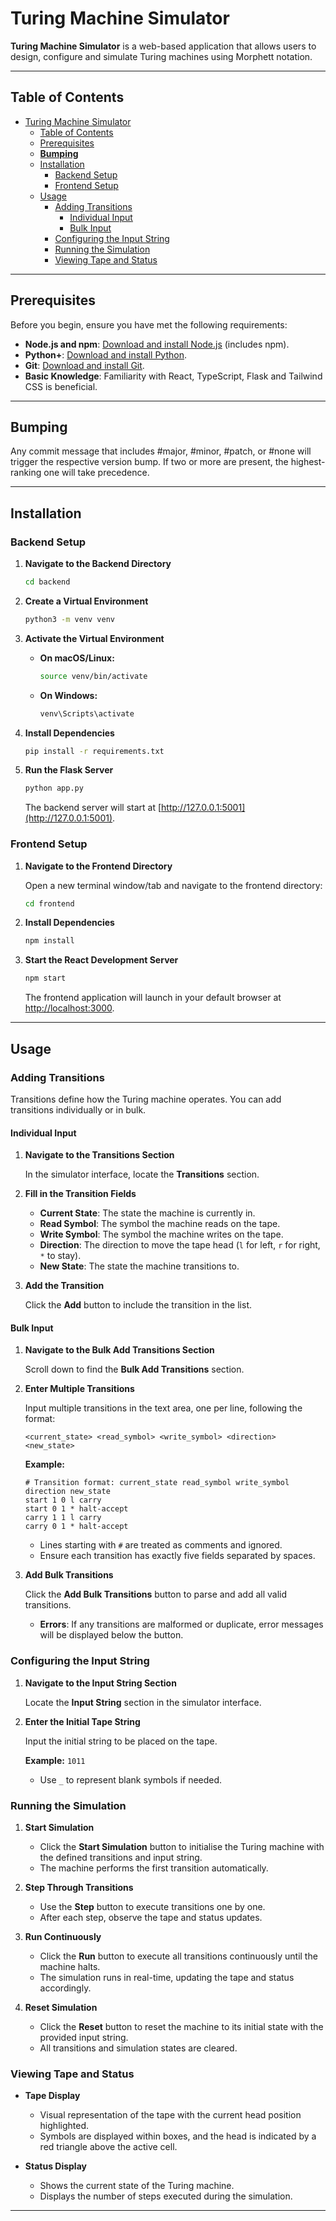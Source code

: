 # Turing Machine Simulator

**Turing Machine Simulator** is a web-based application that allows users to design, configure and simulate Turing machines using Morphett notation.

---

## Table of Contents

- [Turing Machine Simulator](#turing-machine-simulator)
  - [Table of Contents](#table-of-contents)
  - [Prerequisites](#prerequisites)
  - [**Bumping**](#bumping)
  - [Installation](#installation)
    - [Backend Setup](#backend-setup)
    - [Frontend Setup](#frontend-setup)
  - [Usage](#usage)
    - [Adding Transitions](#adding-transitions)
      - [Individual Input](#individual-input)
      - [Bulk Input](#bulk-input)
    - [Configuring the Input String](#configuring-the-input-string)
    - [Running the Simulation](#running-the-simulation)
    - [Viewing Tape and Status](#viewing-tape-and-status)

---

## Prerequisites

Before you begin, ensure you have met the following requirements:

- **Node.js and npm**: [Download and install Node.js](https://nodejs.org/) (includes npm).
- **Python+**: [Download and install Python](https://www.python.org/downloads/).
- **Git**: [Download and install Git](https://git-scm.com/downloads).
- **Basic Knowledge**: Familiarity with React, TypeScript, Flask and Tailwind CSS is beneficial.

---

## **Bumping**

Any commit message that includes #major, #minor, #patch, or #none will trigger the respective version bump. If two or more are present, the highest-ranking one will take precedence.

---

## Installation

### Backend Setup

1. **Navigate to the Backend Directory**

    ```bash
    cd backend
    ```

2. **Create a Virtual Environment**

    ```bash
    python3 -m venv venv
    ```

3. **Activate the Virtual Environment**

    - **On macOS/Linux:**

        ```bash
        source venv/bin/activate
        ```

    - **On Windows:**

        ```bash
        venv\Scripts\activate
        ```

4. **Install Dependencies**

    ```bash
    pip install -r requirements.txt
    ```

5. **Run the Flask Server**

    ```bash
    python app.py
    ```

    The backend server will start at [http://127.0.0.1:5001](http://127.0.0.1:5001).

### Frontend Setup

1. **Navigate to the Frontend Directory**

    Open a new terminal window/tab and navigate to the frontend directory:

    ```bash
    cd frontend
    ```

2. **Install Dependencies**

    ```bash
    npm install
    ```

3. **Start the React Development Server**

    ```bash
    npm start
    ```

    The frontend application will launch in your default browser at [http://localhost:3000](http://localhost:3000).

---

## Usage

### Adding Transitions

Transitions define how the Turing machine operates. You can add transitions individually or in bulk.

#### Individual Input

1. **Navigate to the Transitions Section**

    In the simulator interface, locate the **Transitions** section.

2. **Fill in the Transition Fields**

    - **Current State**: The state the machine is currently in.
    - **Read Symbol**: The symbol the machine reads on the tape.
    - **Write Symbol**: The symbol the machine writes on the tape.
    - **Direction**: The direction to move the tape head (`l` for left, `r` for right, `*` to stay).
    - **New State**: The state the machine transitions to.

3. **Add the Transition**

    Click the **Add** button to include the transition in the list.

#### Bulk Input

1. **Navigate to the Bulk Add Transitions Section**

    Scroll down to find the **Bulk Add Transitions** section.

2. **Enter Multiple Transitions**

    Input multiple transitions in the text area, one per line, following the format:

    ```
    <current_state> <read_symbol> <write_symbol> <direction> <new_state>
    ```

    **Example:**

    ```
    # Transition format: current_state read_symbol write_symbol direction new_state
    start 1 0 l carry
    start 0 1 * halt-accept
    carry 1 1 l carry
    carry 0 1 * halt-accept
    ```

    - Lines starting with `#` are treated as comments and ignored.
    - Ensure each transition has exactly five fields separated by spaces.

3. **Add Bulk Transitions**

    Click the **Add Bulk Transitions** button to parse and add all valid transitions.

    - **Errors**: If any transitions are malformed or duplicate, error messages will be displayed below the button.

### Configuring the Input String

1. **Navigate to the Input String Section**

    Locate the **Input String** section in the simulator interface.

2. **Enter the Initial Tape String**

    Input the initial string to be placed on the tape.

    **Example:** `1011`

    - Use `_` to represent blank symbols if needed.

### Running the Simulation

1. **Start Simulation**

    - Click the **Start Simulation** button to initialise the Turing machine with the defined transitions and input string.
    - The machine performs the first transition automatically.

2. **Step Through Transitions**

    - Use the **Step** button to execute transitions one by one.
    - After each step, observe the tape and status updates.

3. **Run Continuously**

    - Click the **Run** button to execute all transitions continuously until the machine halts.
    - The simulation runs in real-time, updating the tape and status accordingly.

4. **Reset Simulation**

    - Click the **Reset** button to reset the machine to its initial state with the provided input string.
    - All transitions and simulation states are cleared.

### Viewing Tape and Status

- **Tape Display**

  - Visual representation of the tape with the current head position highlighted.
  - Symbols are displayed within boxes, and the head is indicated by a red triangle above the active cell.

- **Status Display**

  - Shows the current state of the Turing machine.
  - Displays the number of steps executed during the simulation.

---
